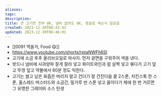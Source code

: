 ```yaml
---
aliases: 
tags: 
description:
title: 큰 고기면 전부 OK, 냄비 없어도 OK, 앵글로 색슨식 일요일
created: 2023-12-30T00:42:43
updated: 2023-12-30T00:46:01
---
```

- [[0091 먹을거, Food 😋]]
- <https://www.youtube.com/shorts/rptaNWFh6SI>
- 고기에 소금 후추 올리브오일로 마사지. 먼저 겉면을 구워주어 색을 낸다.
- 밧드나 냄비에 사과양파 잘게 잘라 넣고 화이트와인과 럼 살짝 넣고 볶다가 고기 덮고 뚜껑 덮고 약불에서 60분 정도 익힌다. 
- 고기는 썰고 남은 육즙은 버리지 말고 건더기 잘 건진다음 꿀 2스푼, 치킨스톡 한 스푼, 홀스레드 머스터드와 소금간, 밀가루 반 스푼 넣고 끓이다가 체에 한 번 거르면 그 유명한 그레이비 소스 탄생
